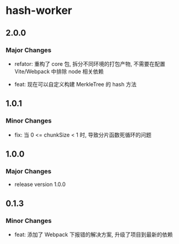 # hash-worker

## 2.0.0

### Major Changes

- refator: 重构了 core 包, 拆分不同环境的打包产物, 不需要在配置 Vite/Webpack 中排除 node 相关依赖

- feat: 现在可以自定义构建 MerkleTree 的 hash 方法

## 1.0.1

### Minor Changes

- fix: 当 0 <= chunkSize < 1 时, 导致分片函数死循环的问题

## 1.0.0

### Major Changes

- release version 1.0.0

## 0.1.3

### Minor Changes

- feat: 添加了 Webpack 下报错的解决方案, 升级了项目到最新的依赖
